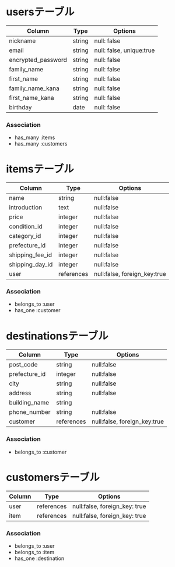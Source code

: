 # usersテーブル

| Column              | Type    | Options                  |
| ------------------- | ------- | ------------------------ |
| nickname            | string  | null: false              |
| email               | string  | null: false, unique:true |
| encrypted_password  | string  | null: false              |
| family_name         | string  | null: false              |
| first_name          | string  | null: false              |
| family_name_kana    | string  | null: false              |
| first_name_kana     | string  | null: false              |
| birthday            | date    | null: false              |

### Association

- has_many :items
- has_many :customers



# itemsテーブル

| Column           | Type       | Options                      |
| ---------------- | ---------- | ---------------------------- |
| name             | string     | null:false                   |
| introduction     | text       | null:false                   |
| price            | integer    | null:false                   |
| condition_id     | integer    | null:false                   |
| category_id      | integer    | null:false                   |
| prefecture_id    | integer    | null:false                   |
| shipping_fee_id  | integer    | null:false                   |
| shipping_day_id  | integer    | null:false                   |
| user             | references | null:false, foreign_key:true |


### Association

- belongs_to :user
- has_one :customer



# destinationsテーブル

| Column        | Type       | Options                      |
| ------------- | ---------- | ---------------------------- |
| post_code     | string     | null:false                   |
| prefecture_id | integer    | null:false                   |
| city          | string     | null:false                   |
| address       | string     | null:false                   |
| building_name | string     |                              |
| phone_number  | string     | null:false                   |
| customer      | references | null:false, foreign_key:true |

### Association

- belongs_to :customer



# customersテーブル

| Column        | Type       | Options                         |
| ------------- | ---------- | ------------------------------- |
| user          | references | null:false, foreign_key: true   |
| item          | references | null:false, foreign_key: true   |


### Association

- belongs_to :user
- belongs_to :item
- has_one :destination

